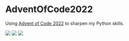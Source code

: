 # AdventOfCode2022
Using [Advent of Code 2022](https://adventofcode.com/2022) to sharpen my Python skills.

![](https://img.shields.io/badge/day%20📅-15-blue) 
![](https://img.shields.io/badge/stars%20⭐-16-yellow)
![](https://img.shields.io/badge/days%20completed-7-red)